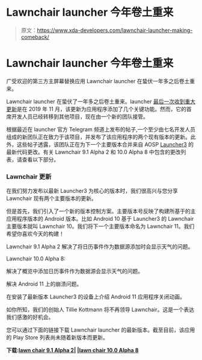 # Lawnchair launcher 今年卷土重来

> 原文：<https://www.xda-developers.com/lawnchair-launcher-making-comeback/>

# Lawnchair launcher 今年卷土重来

广受欢迎的第三方主屏幕替换应用 Lawnchair launcher 在蛰伏一年多之后卷土重来。

Lawnchair launcher 在蛰伏了一年多之后卷土重来。launcher [最后一次收到重大更新](https://www.xda-developers.com/lawnchair-2-stable-changelog/)是在 2019 年 11 月，该更新为应用程序添加了几个关键功能。然而，它的首席开发人员已经转移到其他项目，现在由一个新的团队接管。

根据最近在 launcher 官方 Telegram 频道上发布的帖子,一个至少由七名开发人员组成的新团队正在致力于该项目，并发布了该应用程序的两个现有版本的更新。此外，这些帖子透露，该团队正在为下一个主要版本合并来自 AOSP [Launcher3](https://www.xda-developers.com/tag/launcher3/) 的最新代码更改。有关 Lawnchair 9.1 Alpha 2 和 10.0 Alpha 8 中包含的更改列表，请查看以下部分。

### Lawnchair 更新

在我们努力发布以最新 Launcher3 为核心的版本时，我们很高兴与您分享 Lawnchair 现有两个主要版本的更新。

但是首先，我们引入了一个新的版本控制方案。主要版本号反映了构建所基于的主应用程序版本的 Android 版本。比如 Android 10 基于 Launcher3 的 Lawnchair 主要版本就叫 Lawnchair 10。我们将下一个主要版本命名为 Lawnchair 11。我们希望你喜欢今天的构建！

Lawnchair 9.1 Alpha 2 解决了将日历事件作为数据源添加时会显示天气的问题。

Lawnchair 10.0 Alpha 8:

解决了概览中添加日历事件作为数据源会显示天气的问题。

解决 Android 11 上的崩溃问题。

在安装了最新版本 Launcher3 的设备上介绍 Android 11 应用程序关闭动画。

如你所知，我们的创始人 Tillie Kottmann 将不再领导 Lawnchair。这是一个表达我们感激的好机会。

您可以通过下面的链接下载 Lawnchair launcher 的最新版本。截至目前，该应用的 Play Store 列表尚未随着新版本而更新。

**下载:[lawn chair 9.1 Alpha 2](https://t.me/lawnchairci/1511)| |[lawn chair 10.0 Alpha 8](https://t.me/lawnchairci/1511)**